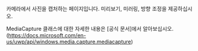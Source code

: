 ﻿카메라에서 사진을 캡처하는 페이지입니다. 미리보기, 미러링, 방향 조정을 제공하십시오.

MediaCapture 클래스에 대한 자세한 내용은 [공식 문서]에서 알아보십시오. (https://docs.microsoft.com/en-us/uwp/api/windows.media.capture.mediacapture)